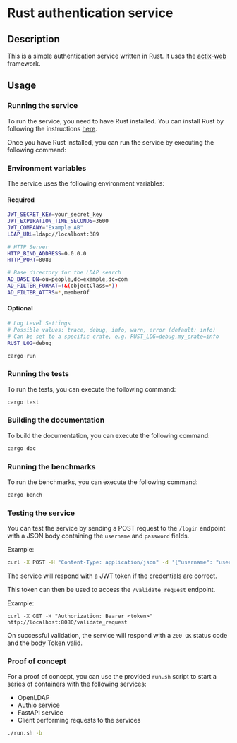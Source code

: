 # Rust authentication service

## Description

This is a simple authentication service written in Rust. It uses the [actix-web](https://actix.rs/) framework.

## Usage

### Running the service

To run the service, you need to have Rust installed. You can install Rust by following the
instructions [here](https://www.rust-lang.org/tools/install).

Once you have Rust installed, you can run the service by executing the following command:

### Environment variables

The service uses the following environment variables:

#### Required
```bash
JWT_SECRET_KEY=your_secret_key
JWT_EXPIRATION_TIME_SECONDS=3600
JWT_COMPANY="Example AB"
LDAP_URL=ldap://localhost:389

# HTTP Server
HTTP_BIND_ADDRESS=0.0.0.0
HTTP_PORT=8080

# Base directory for the LDAP search
AD_BASE_DN=ou=people,dc=example,dc=com
AD_FILTER_FORMAT=(&(objectClass=*))
AD_FILTER_ATTRS=*,memberOf
```

#### Optional
```bash
# Log Level Settings
# Possible values: trace, debug, info, warn, error (default: info)
# Can be set to a specific crate, e.g. RUST_LOG=debug,my_crate=info
RUST_LOG=debug
```

```bash
cargo run
```

### Running the tests

To run the tests, you can execute the following command:

```bash
cargo test
```
### Building the documentation

To build the documentation, you can execute the following command:

```bash
cargo doc
```

### Running the benchmarks

To run the benchmarks, you can execute the following command:

```bash
cargo bench
```

### Testing the service

You can test the service by sending a POST request to the `/login` endpoint with a JSON body containing the `username` and `password` fields.

Example:

```bash
curl -X POST -H "Content-Type: application/json" -d '{"username": "user", "password": "password"}' http://localhost:8080/login
```

The service will respond with a JWT token if the credentials are correct.

This token can then be used to access the `/validate_request` endpoint.

Example:

```
curl -X GET -H "Authorization: Bearer <token>" http://localhost:8080/validate_request
```

On successful validation, the service will respond with a `200 OK` status code and the body Token valid.

### Proof of concept

For a proof of concept, you can use the provided `run.sh` script to start a series of containers with the following services:

- OpenLDAP
- Authio service
- FastAPI service
- Client performing requests to the services

```bash
./run.sh -b
```
